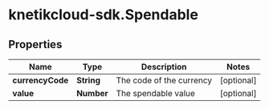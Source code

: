 # knetikcloud-sdk.Spendable

## Properties
Name | Type | Description | Notes
------------ | ------------- | ------------- | -------------
**currencyCode** | **String** | The code of the currency | [optional] 
**value** | **Number** | The spendable value | [optional] 


